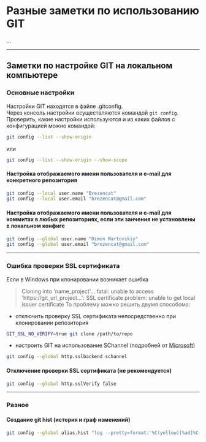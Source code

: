 # Разные заметки по использованию GIT

...

---
## Заметки по настройке GIT на локальном компьютере

### Основные настройки
Настройки GIT находятся в файле .gitconfig. \
Через консоль настройки осуществляются командой `git config`. \
Проверить, какие настройки используются и из каких файлов с конфигурацией можно командой:
```bash
git config --list --show-origin
```
или
```bash
git config --list --show-origin --show-scope
```

#### Настройка отображаемого имени пользователя и e-mail для конкретного репозитория
```bash
git config --local user.name "Brezencat"
git config --local user.email "brezencat@gmail.com"
```

#### Настройка отображаемого имени пользователя и e-mail для коммитах в любых репозиториях, если эти занчения не установлены в локальном конфиге 
```bash
git config --global user.name "Dimon Martovskiy"
git config --global user.email "brezencat@gmail.com"
```

---

### Ошибка проверки SSL сертификата
Если в Windows при клонировании возникает ошибка
>Cloning into 'name_project'...
>fatal: unable to access 'https://git_url_project...': SSL certificate problem: unable to get local issuer certificate
То проблему можно решить двумя способома:
* отключить проверку SSL сертификата непосредственно при клонировании репозитория
```bash
GIT_SSL_NO_VERIFY=true git clone /path/to/repo
```
* настроить GIT на использование SChannel (подробней от [Microsoft](https://docs.microsoft.com/ru-ru/windows/win32/secauthn/secure-channel?redirectedfrom=MSDN))
```bash
git config --global http.sslbackend schannel
```

#### Отключение проверки SSL сертификата (не рекомендуется)
``` bash
git config --global http.sslVerify false
```

---

### Разное
#### Создание git hist (история и граф изменений)
```bash
git config --global alias.hist "log --pretty=format:'%C(yellow)[%ad]%C(reset) %C(green)[%h]%C(reset) | %C(red)%s %C(bold red){{%an}}%C(reset) %C(blue)%d%C(reset)' --graph --date=short"
```


